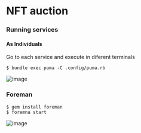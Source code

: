 # NFT auction

### Running services

#### As Individuals

Go to each service and execute in diferent terminals

```
$ bundle exec puma -C .config/puma.rb
```

![image](https://user-images.githubusercontent.com/3716432/154773994-fcc74ea6-97e6-43df-b8eb-ca264d0fdbfc.png)

### Foreman

```
$ gem install foreman
$ foremna start
```
![image](https://user-images.githubusercontent.com/3716432/154775688-3ad5501b-280b-488e-933f-7552f5e70f80.png)



